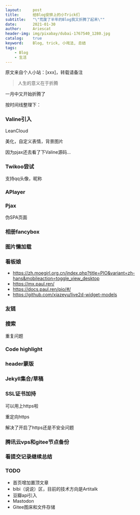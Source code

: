 ```yaml
---
layout:     post
title:      给Blog安排上的小Trick们
subtitle:   "\"荒废了半年的Blog我又折腾了起来\""
date:       2021-01-30
author:     Ariescat
header-img: img/pixabay/dubai-1767540_1280.jpg
catalog:    true
keyword:    Blog, trick, 小戏法, 总结
tags:
    - Blog
    - 生活
---
```




原文来自个人小站：[xxx]，转载请备注



> 人生的意义在于折腾



一月中又开始折腾了

按时间线整理下：





### Valine引入

LeanCloud

美化，自定义表情，背景图片

因为pjax还去看了下Valine源码...



### Twikoo尝试

支持qq头像，昵称



### APlayer



### Pjax

伪SPA页面



### 相册fancybox



### 图片懒加载



### 看板娘

* https://zh.moegirl.org.cn/index.php?title=PIO&variant=zh-hans&mobileaction=toggle_view_desktop
* https://mx.paul.ren/
* https://docs.paul.ren/pio/#/
* https://github.com/xiazeyu/live2d-widget-models



### 友链



### 搜索

重复问题



### Code highlight



### header蒙版



### Jekyll集合/草稿



### SSL证书加持

可以用上https啦

重定向https

解决了开启了https还是不安全问题



### 腾讯云vps和gitee节点备份



### 看提交记录继续总结



### TODO

- 首页增加置顶文章
- bibi（说说）区，目前的技术方向是Artitalk
- 豆瓣api引入
- Mastodon
- Gitee图床和文件存储